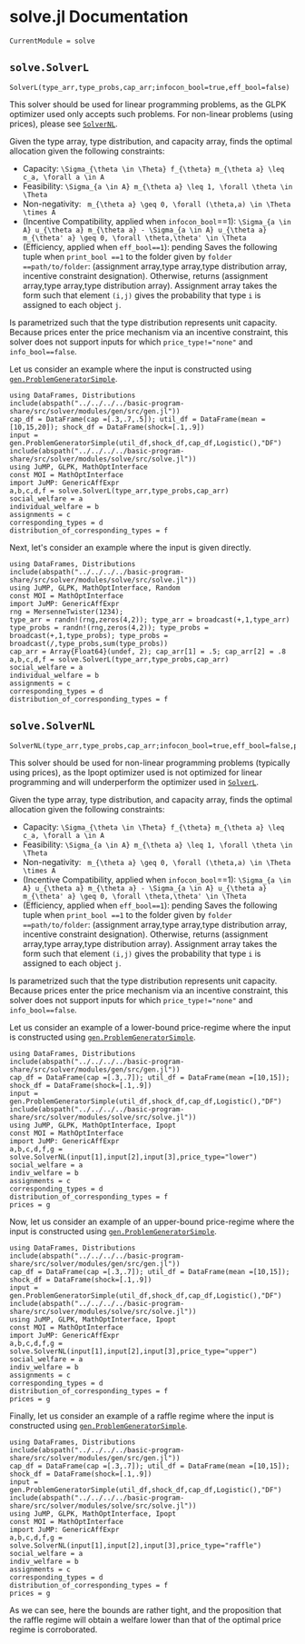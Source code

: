 # solve.jl Documentation
```@meta
CurrentModule = solve
```

## `solve.SolverL`
```@docs
SolverL(type_arr,type_probs,cap_arr;infocon_bool=true,eff_bool=false)
```
This solver should be used for linear programming problems, as the GLPK optimizer used only accepts such problems. For non-linear problems (using prices), please see [`SolverNL`](@ref).

Given the type array, type distribution, and capacity array, finds the optimal allocation given the following constraints:
- Capacity: ``\Sigma_{\theta \in \Theta} f_{\theta} m_{\theta a} \leq c_a, \forall a \in A``
- Feasibility: ``\Sigma_{a \in A} m_{\theta a} \leq 1, \forall \theta \in \Theta``
- Non-negativity: `` m_{\theta a} \geq 0, \forall (\theta,a) \in \Theta \times A``
- (Incentive Compatibility, applied when `infocon_bool`==1): ``\Sigma_{a \in A} u_{\theta a} m_{\theta a} - \Sigma_{a \in A} u_{\theta a} m_{\theta' a} \geq 0, \forall \theta,\theta' \in \Theta``
- (Efficiency, applied when `eff_bool==1`): pending
Saves the following tuple when `print_bool ==1` to the folder given by `folder ==path/to/folder`: (assignment array,type array,type distribution array, incentive constraint designation). Otherwise, returns (assignment array,type array,type distribution array). Assignment array takes the form such that element `(i,j)` gives the probability that type `i` is assigned to each object `j`.

Is parametrized such that the type distribution represents unit capacity. Because prices enter the price mechanism via an incentive constraint, this solver does not support inputs for which `price_type!="none"` and `info_bool==false`.

Let us consider an example where the input is constructed using [`gen.ProblemGeneratorSimple`](@ref). 
```@repl
using DataFrames, Distributions
include(abspath("../../../../basic-program-share/src/solver/modules/gen/src/gen.jl"))
cap_df = DataFrame(cap =[.3,.7,.5]); util_df = DataFrame(mean =[10,15,20]); shock_df = DataFrame(shock=[.1,.9])
input = gen.ProblemGeneratorSimple(util_df,shock_df,cap_df,Logistic(),"DF")
include(abspath("../../../../basic-program-share/src/solver/modules/solve/src/solve.jl"))
using JuMP, GLPK, MathOptInterface
const MOI = MathOptInterface
import JuMP: GenericAffExpr
a,b,c,d,f = solve.SolverL(type_arr,type_probs,cap_arr)
social_welfare = a
individual_welfare = b
assignments = c
corresponding_types = d
distribution_of_corresponding_types = f
```
Next, let's consider an example where the input is given directly.
```@repl
using DataFrames, Distributions
include(abspath("../../../../basic-program-share/src/solver/modules/solve/src/solve.jl"))
using JuMP, GLPK, MathOptInterface, Random
const MOI = MathOptInterface
import JuMP: GenericAffExpr
rng = MersenneTwister(1234);
type_arr = randn!(rng,zeros(4,2)); type_arr = broadcast(+,1,type_arr)
type_probs = randn!(rng,zeros(4,2)); type_probs = broadcast(+,1,type_probs); type_probs = broadcast(/,type_probs,sum(type_probs))
cap_arr = Array{Float64}(undef, 2); cap_arr[1] = .5; cap_arr[2] = .8
a,b,c,d,f = solve.SolverL(type_arr,type_probs,cap_arr)
social_welfare = a
individual_welfare = b
assignments = c
corresponding_types = d
distribution_of_corresponding_types = f
```
## `solve.SolverNL`
```@docs
SolverNL(type_arr,type_probs,cap_arr;infocon_bool=true,eff_bool=false,price_type="lower")
```

This solver should be used for non-linear programming problems (typically using prices), as the Ipopt optimizer used is not optimized for linear programming and will underperform the optimizer used in [`SolverL`](@ref).

Given the type array, type distribution, and capacity array, finds the optimal allocation given the following constraints:
- Capacity: ``\Sigma_{\theta \in \Theta} f_{\theta} m_{\theta a} \leq c_a, \forall a \in A``
- Feasibility: ``\Sigma_{a \in A} m_{\theta a} \leq 1, \forall \theta \in \Theta``
- Non-negativity: `` m_{\theta a} \geq 0, \forall (\theta,a) \in \Theta \times A``
- (Incentive Compatibility, applied when `infocon_bool`==1): ``\Sigma_{a \in A} u_{\theta a} m_{\theta a} - \Sigma_{a \in A} u_{\theta a} m_{\theta' a} \geq 0, \forall \theta,\theta' \in \Theta``
- (Efficiency, applied when `eff_bool==1`): pending
Saves the following tuple when `print_bool ==1` to the folder given by `folder ==path/to/folder`: (assignment array,type array,type distribution array, incentive constraint designation). Otherwise, returns (assignment array,type array,type distribution array). Assignment array takes the form such that element `(i,j)` gives the probability that type `i` is assigned to each object `j`.

Is parametrized such that the type distribution represents unit capacity. Because prices enter the price mechanism via an incentive constraint, this solver does not support inputs for which `price_type!="none"` and `info_bool==false`.

Let us consider an example of a lower-bound price-regime where the input is constructed using [`gen.ProblemGeneratorSimple`](@ref). 
```@repl
using DataFrames, Distributions
include(abspath("../../../../basic-program-share/src/solver/modules/gen/src/gen.jl"))
cap_df = DataFrame(cap =[.3,.7]); util_df = DataFrame(mean =[10,15]); shock_df = DataFrame(shock=[.1,.9])
input = gen.ProblemGeneratorSimple(util_df,shock_df,cap_df,Logistic(),"DF")
include(abspath("../../../../basic-program-share/src/solver/modules/solve/src/solve.jl"))
using JuMP, GLPK, MathOptInterface, Ipopt
const MOI = MathOptInterface
import JuMP: GenericAffExpr
a,b,c,d,f,g = solve.SolverNL(input[1],input[2],input[3],price_type="lower")
social_welfare = a
indiv_welfare = b
assignments = c
corresponding_types = d
distribution_of_corresponding_types = f
prices = g
```

Now, let us consider an example of an upper-bound price-regime where the input is constructed using [`gen.ProblemGeneratorSimple`](@ref). 
```@repl
using DataFrames, Distributions
include(abspath("../../../../basic-program-share/src/solver/modules/gen/src/gen.jl"))
cap_df = DataFrame(cap =[.3,.7]); util_df = DataFrame(mean =[10,15]); shock_df = DataFrame(shock=[.1,.9])
input = gen.ProblemGeneratorSimple(util_df,shock_df,cap_df,Logistic(),"DF")
include(abspath("../../../../basic-program-share/src/solver/modules/solve/src/solve.jl"))
using JuMP, GLPK, MathOptInterface, Ipopt
const MOI = MathOptInterface
import JuMP: GenericAffExpr
a,b,c,d,f,g = solve.SolverNL(input[1],input[2],input[3],price_type="upper")
social_welfare = a
indiv_welfare = b
assignments = c
corresponding_types = d
distribution_of_corresponding_types = f
prices = g
```

Finally, let us consider an example of a raffle regime where the input is constructed using [`gen.ProblemGeneratorSimple`](@ref). 
```@repl
using DataFrames, Distributions
include(abspath("../../../../basic-program-share/src/solver/modules/gen/src/gen.jl"))
cap_df = DataFrame(cap =[.3,.7]); util_df = DataFrame(mean =[10,15]); shock_df = DataFrame(shock=[.1,.9])
input = gen.ProblemGeneratorSimple(util_df,shock_df,cap_df,Logistic(),"DF")
include(abspath("../../../../basic-program-share/src/solver/modules/solve/src/solve.jl"))
using JuMP, GLPK, MathOptInterface, Ipopt
const MOI = MathOptInterface
import JuMP: GenericAffExpr
a,b,c,d,f,g = solve.SolverNL(input[1],input[2],input[3],price_type="raffle")
social_welfare = a
indiv_welfare = b
assignments = c
corresponding_types = d
distribution_of_corresponding_types = f
prices = g
```

As we can see, here the bounds are rather tight, and the proposition that the raffle regime will obtain a welfare lower than that of the optimal price regime is corroborated.
